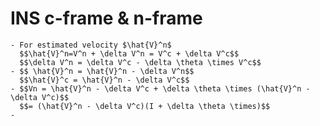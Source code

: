 # INS c-frame & n-frame
	- For estimated velocity $\hat{V}^n$
	  $$\hat{V}^n=V^n + \delta V^n = V^c + \delta V^c$$
	  $$\delta V^n = \delta V^c - \delta \theta \times V^c$$
	- $$ \hat{V}^n = \hat{V}^n - \delta V^n$$
	  $$\hat{V}^c = \hat{V}^n - \delta V^c$$
	- $$Vn = \hat{V}^n - \delta V^c + \delta \theta \times (\hat{V}^n - \delta V^c)$$
	  $$= (\hat{V}^n - \delta V^c)(I + \delta \theta \times)$$
	-